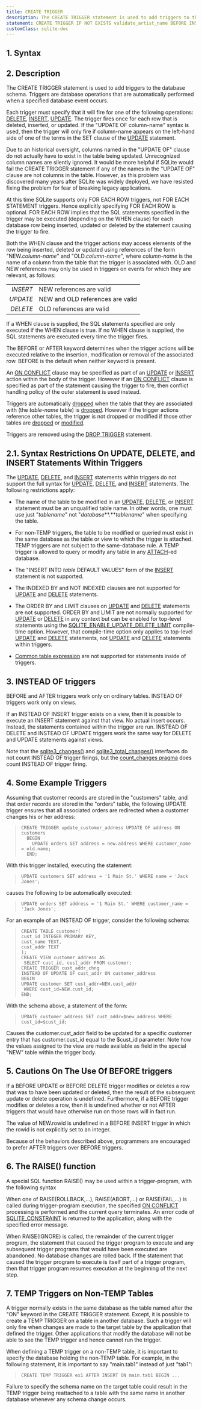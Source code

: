 ```yaml
---
title: CREATE TRIGGER
description: The CREATE TRIGGER statement is used to add triggers to the database schema.
statement: CREATE TRIGGER IF NOT EXISTS validate_artist_name BEFORE INSERT ON Artist BEGIN SELECT CASE WHEN NEW.name LIKE 'Z%' THEN RAISE (ABORT,'Invalid artist name!') END; END;
customClass: sqlite-doc
---
```


## 1. Syntax

<!-- do-not-touch-svg-import: 'createtrigger.svg' -->

## 2. Description

The CREATE TRIGGER statement is used to add triggers to the database
schema. Triggers are database operations that are automatically
performed when a specified database event occurs.

Each trigger must specify that it will fire for one of the following
operations: [DELETE](lang_delete), [INSERT](lang_insert),
[UPDATE](lang_update). The trigger fires once for each row that is
deleted, inserted, or updated. If the "UPDATE OF
<span class="yyterm">column-name</span>" syntax is used, then the
trigger will only fire if <span class="yyterm">column-name</span>
appears on the left-hand side of one of the terms in the SET clause of
the [UPDATE](lang_update) statement.

Due to an historical oversight, columns named in the "UPDATE OF" clause
do not actually have to exist in the table being updated. Unrecognized
column names are silently ignored. It would be more helpful if SQLite
would fail the CREATE TRIGGER statement if any of the names in the
"UPDATE OF" clause are not columns in the table. However, as this
problem was discovered many years after SQLite was widely deployed, we
have resisted fixing the problem for fear of breaking legacy
applications.

At this time SQLite supports only FOR EACH ROW triggers, not FOR EACH
STATEMENT triggers. Hence explicitly specifying FOR EACH ROW is
optional. FOR EACH ROW implies that the SQL statements specified in the
trigger may be executed (depending on the WHEN clause) for each database
row being inserted, updated or deleted by the statement causing the
trigger to fire.

Both the WHEN clause and the trigger actions may access elements of the
row being inserted, deleted or updated using references of the form
"NEW.*column-name*" and "OLD.*column-name*", where *column-name* is the
name of a column from the table that the trigger is associated with. OLD
and NEW references may only be used in triggers on events for which they
are relevant, as follows:

|          |                                  |
|---------:|----------------------------------|
| *INSERT* | NEW references are valid         |
| *UPDATE* | NEW and OLD references are valid |
| *DELETE* | OLD references are valid         |

If a WHEN clause is supplied, the SQL statements specified are only
executed if the WHEN clause is true. If no WHEN clause is supplied, the
SQL statements are executed every time the trigger fires.

The BEFORE or AFTER keyword determines when the trigger actions will be
executed relative to the insertion, modification or removal of the
associated row. BEFORE is the default when neither keyword is present.

An [ON CONFLICT](lang_conflict) clause may be specified as part of an
[UPDATE](lang_update) or [INSERT](lang_insert) action within the body of
the trigger. However if an [ON CONFLICT](lang_conflict) clause is
specified as part of the statement causing the trigger to fire, then
conflict handling policy of the outer statement is used instead.

Triggers are automatically [dropped](lang_droptrigger) when the table
that they are associated with (the *table-name* table) is
[dropped](lang_droptable). However if the trigger actions reference
other tables, the trigger is not dropped or modified if those other
tables are [dropped](lang_droptable) or [modified](lang_altertable).

Triggers are removed using the [DROP TRIGGER](lang_droptrigger)
statement.

## 2.1. Syntax Restrictions On UPDATE, DELETE, and INSERT Statements Within Triggers

The [UPDATE](lang_update), [DELETE](lang_delete), and
[INSERT](lang_insert) statements within triggers do not support the full
syntax for [UPDATE](lang_update), [DELETE](lang_delete), and
[INSERT](lang_insert) statements. The following restrictions apply:

- The name of the table to be modified in an [UPDATE](lang_update),
  [DELETE](lang_delete), or [INSERT](lang_insert) statement must be an
  unqualified table name. In other words, one must use just
  "*tablename*" not "*database***.***tablename*" when specifying the
  table.

- For non-TEMP triggers, the table to be modified or queried must exist
  in the same database as the table or view to which the trigger is
  attached. TEMP triggers are not subject to the same-database rule. A
  TEMP trigger is allowed to query or modify any table in any
  [ATTACH](lang_attach)-ed database.

- The "INSERT INTO *table* DEFAULT VALUES" form of the
  [INSERT](lang_insert) statement is not supported.

- The INDEXED BY and NOT INDEXED clauses are not supported for
  [UPDATE](lang_update) and [DELETE](lang_delete) statements.

- The ORDER BY and LIMIT clauses on [UPDATE](lang_update) and
  [DELETE](lang_delete) statements are not supported. ORDER BY and LIMIT
  are not normally supported for [UPDATE](lang_update) or
  [DELETE](lang_delete) in any context but can be enabled for top-level
  statements using the
  <a href="https://www.sqlite.org/compile.html#enable_update_delete_limit"
  target="_blank">SQLITE_ENABLE_UPDATE_DELETE_LIMIT</a> compile-time
  option. However, that compile-time option only applies to top-level
  [UPDATE](lang_update) and [DELETE](lang_delete) statements, not
  [UPDATE](lang_update) and [DELETE](lang_delete) statements within
  triggers.

- <a href="https://www.sqlite.org/syntax/common-table-expression.html"
  target="_blank">Common table expression</a> are not supported for
  statements inside of triggers.

<span id="instead_of_trigger"></span>

## 3. INSTEAD OF triggers

BEFORE and AFTER triggers work only on ordinary tables. INSTEAD OF
triggers work only on views.

If an INSTEAD OF INSERT trigger exists on a view, then it is possible to
execute an INSERT statement against that view. No actual insert occurs.
Instead, the statements contained within the trigger are run. INSTEAD OF
DELETE and INSTEAD OF UPDATE triggers work the same way for DELETE and
UPDATE statements against views.

Note that the <a href="https://www.sqlite.org/c3ref/changes.html"
target="_blank">sqlite3_changes()</a> and
<a href="https://www.sqlite.org/c3ref/total_changes.html"
target="_blank">sqlite3_total_changes()</a> interfaces do not count
INSTEAD OF trigger firings, but the
<a href="https://www.sqlite.org/pragma.html#pragma_count_changes"
target="_blank">count_changes pragma</a> does count INSTEAD OF trigger
firing.

## 4. Some Example Triggers

Assuming that customer records are stored in the "customers" table, and
that order records are stored in the "orders" table, the following
UPDATE trigger ensures that all associated orders are redirected when a
customer changes his or her address:

>     CREATE TRIGGER update_customer_address UPDATE OF address ON customers 
>       BEGIN
>         UPDATE orders SET address = new.address WHERE customer_name = old.name;
>       END;

With this trigger installed, executing the statement:

>     UPDATE customers SET address = '1 Main St.' WHERE name = 'Jack Jones';

causes the following to be automatically executed:

>     UPDATE orders SET address = '1 Main St.' WHERE customer_name = 'Jack Jones';

For an example of an INSTEAD OF trigger, consider the following schema:

>     CREATE TABLE customer(
>     cust_id INTEGER PRIMARY KEY,
>     cust_name TEXT,
>     cust_addr TEXT
>     );
>     CREATE VIEW customer_address AS
>      SELECT cust_id, cust_addr FROM customer;
>     CREATE TRIGGER cust_addr_chng
>     INSTEAD OF UPDATE OF cust_addr ON customer_address
>     BEGIN
>     UPDATE customer SET cust_addr=NEW.cust_addr
>      WHERE cust_id=NEW.cust_id;
>     END;

With the schema above, a statement of the form:

>     UPDATE customer_address SET cust_addr=$new_address WHERE cust_id=$cust_id;

Causes the customer.cust_addr field to be updated for a specific
customer entry that has customer.cust_id equal to the \$cust_id
parameter. Note how the values assigned to the view are made available
as field in the special "NEW" table within the trigger body.

<span id="undef_before"></span>

## 5. Cautions On The Use Of BEFORE triggers

If a BEFORE UPDATE or BEFORE DELETE trigger modifies or deletes a row
that was to have been updated or deleted, then the result of the
subsequent update or delete operation is undefined. Furthermore, if a
BEFORE trigger modifies or deletes a row, then it is undefined whether
or not AFTER triggers that would have otherwise run on those rows will
in fact run.

The value of NEW.rowid is undefined in a BEFORE INSERT trigger in which
the rowid is not explicitly set to an integer.

Because of the behaviors described above, programmers are encouraged to
prefer AFTER triggers over BEFORE triggers.

<span id="raise"></span>

## 6. The RAISE() function

A special SQL function RAISE() may be used within a trigger-program,
with the following syntax

<!-- do-not-touch-svg-import: 'createtrigger2.svg' -->

When one of RAISE(ROLLBACK,...), RAISE(ABORT,...) or RAISE(FAIL,...) is
called during trigger-program execution, the specified [ON
CONFLICT](lang_conflict) processing is performed and the current query
terminates. An error code of
<a href="https://www.sqlite.org/rescode.html#constraint"
target="_blank">SQLITE_CONSTRAINT</a> is returned to the application,
along with the specified error message.

When RAISE(IGNORE) is called, the remainder of the current trigger
program, the statement that caused the trigger program to execute and
any subsequent trigger programs that would have been executed are
abandoned. No database changes are rolled back. If the statement that
caused the trigger program to execute is itself part of a trigger
program, then that trigger program resumes execution at the beginning of
the next step.

<span id="temptrig"></span>

## 7. TEMP Triggers on Non-TEMP Tables

A trigger normally exists in the same database as the table named after
the "ON" keyword in the CREATE TRIGGER statement. Except, it is possible
to create a TEMP TRIGGER on a table in another database. Such a trigger
will only fire when changes are made to the target table by the
application that defined the trigger. Other applications that modify the
database will not be able to see the TEMP trigger and hence cannot run
the trigger.

When defining a TEMP trigger on a non-TEMP table, it is important to
specify the database holding the non-TEMP table. For example, in the
following statement, it is important to say "main.tab1" instead of just
"tab1":

>     CREATE TEMP TRIGGER ex1 AFTER INSERT ON main.tab1 BEGIN ...

Failure to specify the schema name on the target table could result in
the TEMP trigger being reattached to a table with the same name in
another database whenever any schema change occurs.
